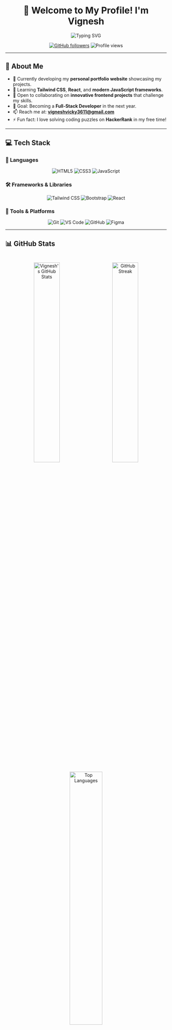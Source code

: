 <h1 align="center">🚀 Welcome to My Profile! I'm Vignesh</h1>

<p align="center">
  <img src="https://readme-typing-svg.herokuapp.com?font=Fira+Code&pause=1000&color=0077B5&center=true&vCenter=true&random=false&width=435&lines=Frontend+Developer;Continuous+Learner" alt="Typing SVG" />
</p>

<div align="center">
  <a href="https://github.com/Vignesh061"><img src="https://img.shields.io/github/followers/Vignesh061?style=social" alt="GitHub followers"></a>
  <img src="https://komarev.com/ghpvc/?username=Vignesh061&color=0077B5" alt="Profile views">
</div>

---

## 🚀 About Me

- 🔭 Currently developing my **personal portfolio website** showcasing my projects.
- 🌱 Learning **Tailwind CSS**, **React**, and **modern JavaScript frameworks**.
- 👯 Open to collaborating on **innovative frontend projects** that challenge my skills.
- 🎯 Goal: Becoming a **Full-Stack Developer** in the next year.
- 📫 Reach me at: **vigneshvicky3611@gmail.com**
- ⚡ Fun fact: I love solving coding puzzles on **HackerRank** in my free time!

---

## 💻 Tech Stack

### 🧰 Languages

<p align="center">
  <img src="https://img.shields.io/badge/HTML5-%23E34F26.svg?style=for-the-badge&logo=html5&logoColor=white" alt="HTML5">
  <img src="https://img.shields.io/badge/CSS3-%231572B6.svg?style=for-the-badge&logo=css3&logoColor=white" alt="CSS3">
  <img src="https://img.shields.io/badge/JavaScript-%23F7DF1E.svg?style=for-the-badge&logo=javascript&logoColor=black" alt="JavaScript">
</p>

### 🛠️ Frameworks & Libraries

<p align="center">
  <img src="https://img.shields.io/badge/Tailwind_CSS-%2338B2AC.svg?style=for-the-badge&logo=tailwind-css&logoColor=white" alt="Tailwind CSS">
  <img src="https://img.shields.io/badge/Bootstrap-%237952B3.svg?style=for-the-badge&logo=bootstrap&logoColor=white" alt="Bootstrap">
  <img src="https://img.shields.io/badge/React-%2320232a.svg?style=for-the-badge&logo=react&logoColor=%2361DAFB" alt="React">
</p>

### 🧩 Tools & Platforms

<p align="center">
  <img src="https://img.shields.io/badge/Git-%23F05033.svg?style=for-the-badge&logo=git&logoColor=white" alt="Git">
  <img src="https://img.shields.io/badge/VS_Code-%23007ACC.svg?style=for-the-badge&logo=visual-studio-code&logoColor=white" alt="VS Code">
  <img src="https://img.shields.io/badge/GitHub-%2312100E.svg?style=for-the-badge&logo=github&logoColor=white" alt="GitHub">
  <img src="https://img.shields.io/badge/Figma-%23F24E1E.svg?style=for-the-badge&logo=figma&logoColor=white" alt="Figma">
</p>

---

## 📊 GitHub Stats

<div align="center">
  <img src="https://github-readme-stats.vercel.app/api?username=Vignesh061&theme=algolia&hide_border=false&include_all_commits=true&count_private=true" alt="Vignesh's GitHub Stats" width="40%" style="padding: 20px;" /> 
  <img src="https://github-readme-streak-stats.herokuapp.com/?user=Vignesh061&theme=algolia&hide_border=false" alt="GitHub Streak" width="40%" style="padding: 20px;" />
</div>

<div align="center">
  <img src="https://github-readme-stats.vercel.app/api/top-langs/?username=Vignesh061&theme=algolia&hide_border=false&include_all_commits=true&count_private=true&layout=compact" alt="Top Languages" width="45%" style="margin: 10px;" />
</div>

---

## 🏆 Featured Project

### 🏠 HomyStay - Guest House Booking System

A responsive booking platform for guest houses with an intuitive UI and seamless booking functionality.

**Tech Stack:** HTML5, CSS3, JavaScript

🔗 **[Live Demo Here](https://vignesh061.github.io/Guest-House-Booking-System-Html-CSS-JavaScript/)**

---

## ✨ Favorite Quote

> *“Programs must be written for people to read, and only incidentally for machines to execute.”*  
> — **Harold Abelson**

---

## 🤝 Connect With Me

<p align="center">
  <a href="https://github.com/Vignesh061">
    <img src="https://img.shields.io/badge/GitHub-%2312100E.svg?&style=for-the-badge&logo=github&logoColor=white" alt="GitHub" />
  </a>
  <a href="https://www.linkedin.com/in/vignesh061/">
    <img src="https://img.shields.io/badge/LinkedIn-%230077B5.svg?&style=for-the-badge&logo=linkedin&logoColor=white" alt="LinkedIn" />
  </a>
  <a href="https://www.hackerrank.com/profile/vignesh061">
    <img src="https://img.shields.io/badge/HackerRank-%232EC866.svg?&style=for-the-badge&logo=hackerrank&logoColor=white" alt="HackerRank" />
  </a>
  <a href="mailto:vigneshvicky3611@gmail.com">
    <img src="https://img.shields.io/badge/Email-0077B5?style=for-the-badge&logo=gmail&logoColor=white" alt="Email" />
  </a>
</p>

---

<div align="center">
  <p>Thanks for visiting my profile! 😊</p>
</div>
